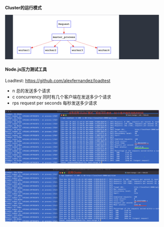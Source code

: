 **Cluster的运行模式**

![1668907595477](image/2-3Node.jsCluster压力测试对比结果/1668907595477.png)

#### Node.js压力测试工具

Loadtest: https://github.com/alexfernandez/loadtest

* n 总的发送多个请求
* c concurrency 同时有几个客户端在发送多少个请求
* rps request per seconds 每秒发送多少请求

![1668916573719](image/2-3Node.jsCluster压力测试对比结果/1668916573719.png)

![1668917025656](image/2-3Node.jsCluster压力测试对比结果/1668917025656.png)

